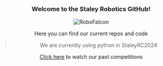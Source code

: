 <div align="center">

### Welcome to the Staley Robotics GitHub!

![RoboFalcon](https://static.wixstatic.com/media/a0c869_5d467ca9ac5d4120b341e3a79a067ab4~mv2.png/v1/fill/w_294,h_232,al_c,q_85,usm_0.66_1.00_0.01,enc_auto/Edited%20Image%202014-2-21-15_3_59_edited.png)

Here you can find our current repos and code
> We are currently using python in StaleyRC2024

[Click here](https://www.thebluealliance.com/team/4959) to watch our past competitions

</div>
